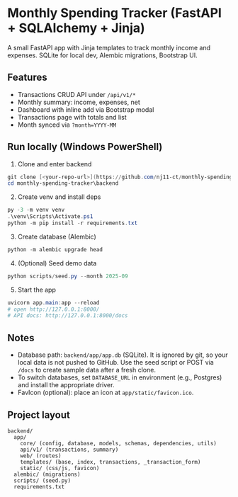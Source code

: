 # Monthly Spending Tracker (FastAPI + SQLAlchemy + Jinja)

A small FastAPI app with Jinja templates to track monthly income and expenses. SQLite for local dev, Alembic migrations, Bootstrap UI.

## Features
- Transactions CRUD API under `/api/v1/*`
- Monthly summary: income, expenses, net
- Dashboard with inline add via Bootstrap modal
- Transactions page with totals and list
- Month synced via `?month=YYYY-MM`

## Run locally (Windows PowerShell)

1) Clone and enter backend
```powershell
git clone [<your-repo-url>](https://github.com/nj11-ct/monthly-spending-tracker.git)
cd monthly-spending-tracker\backend
```

2) Create venv and install deps
```powershell
py -3 -m venv venv
.\venv\Scripts\Activate.ps1
python -m pip install -r requirements.txt
```

3) Create database (Alembic)
```powershell
python -m alembic upgrade head
```

4) (Optional) Seed demo data
```powershell
python scripts/seed.py --month 2025-09
```

5) Start the app
```powershell
uvicorn app.main:app --reload
# open http://127.0.0.1:8000/
# API docs: http://127.0.0.1:8000/docs
```

## Notes
- Database path: `backend/app/app.db` (SQLite). It is ignored by git, so your local data is not pushed to GitHub. Use the seed script or POST via `/docs` to create sample data after a fresh clone.
- To switch databases, set `DATABASE_URL` in environment (e.g., Postgres) and install the appropriate driver.
- FavIcon (optional): place an icon at `app/static/favicon.ico`.

## Project layout
```
backend/
  app/
    core/ (config, database, models, schemas, dependencies, utils)
    api/v1/ (transactions, summary)
    web/ (routes)
    templates/ (base, index, transactions, _transaction_form)
    static/ (css/js, favicon)
  alembic/ (migrations)
  scripts/ (seed.py)
  requirements.txt
```
